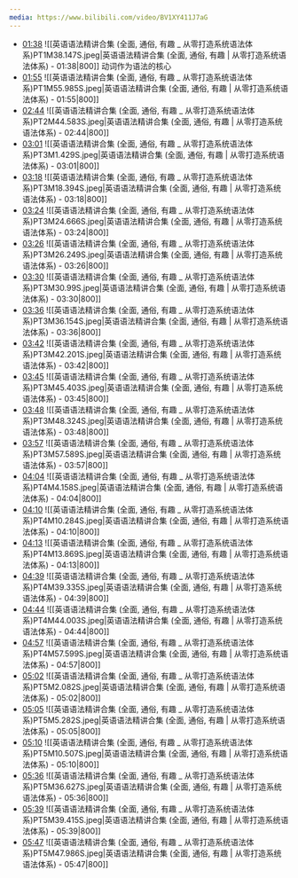 ```yaml
---
media: https://www.bilibili.com/video/BV1XY411J7aG
---
```


- [01:38](https://www.bilibili.com/video/BV1XY411J7aG?t=98.146612#t=01:38.15) ![[英语语法精讲合集 (全面, 通俗, 有趣 _ 从零打造系统语法体系)PT1M38.147S.jpeg|英语语法精讲合集 (全面, 通俗, 有趣 | 从零打造系统语法体系) - 01:38|800]] 动词作为语法的核心 
- [01:55](https://www.bilibili.com/video/BV1XY411J7aG?t=115.985208#t=01:55.99) ![[英语语法精讲合集 (全面, 通俗, 有趣 _ 从零打造系统语法体系)PT1M55.985S.jpeg|英语语法精讲合集 (全面, 通俗, 有趣 | 从零打造系统语法体系) - 01:55|800]] 
- [02:44](https://www.bilibili.com/video/BV1XY411J7aG?t=164.582969#t=02:44.58) ![[英语语法精讲合集 (全面, 通俗, 有趣 _ 从零打造系统语法体系)PT2M44.583S.jpeg|英语语法精讲合集 (全面, 通俗, 有趣 | 从零打造系统语法体系) - 02:44|800]] 
- [03:01](https://www.bilibili.com/video/BV1XY411J7aG?t=181.429425#t=03:01.43) ![[英语语法精讲合集 (全面, 通俗, 有趣 _ 从零打造系统语法体系)PT3M1.429S.jpeg|英语语法精讲合集 (全面, 通俗, 有趣 | 从零打造系统语法体系) - 03:01|800]] 
- [03:18](https://www.bilibili.com/video/BV1XY411J7aG?t=198.393672#t=03:18.39) ![[英语语法精讲合集 (全面, 通俗, 有趣 _ 从零打造系统语法体系)PT3M18.394S.jpeg|英语语法精讲合集 (全面, 通俗, 有趣 | 从零打造系统语法体系) - 03:18|800]] 
- [03:24](https://www.bilibili.com/video/BV1XY411J7aG?t=204.666272#t=03:24.67) ![[英语语法精讲合集 (全面, 通俗, 有趣 _ 从零打造系统语法体系)PT3M24.666S.jpeg|英语语法精讲合集 (全面, 通俗, 有趣 | 从零打造系统语法体系) - 03:24|800]] 
- [03:26](https://www.bilibili.com/video/BV1XY411J7aG?t=206.248938#t=03:26.25) ![[英语语法精讲合集 (全面, 通俗, 有趣 _ 从零打造系统语法体系)PT3M26.249S.jpeg|英语语法精讲合集 (全面, 通俗, 有趣 | 从零打造系统语法体系) - 03:26|800]] 
- [03:30](https://www.bilibili.com/video/BV1XY411J7aG?t=210.989906#t=03:30.99) ![[英语语法精讲合集 (全面, 通俗, 有趣 _ 从零打造系统语法体系)PT3M30.99S.jpeg|英语语法精讲合集 (全面, 通俗, 有趣 | 从零打造系统语法体系) - 03:30|800]] 
- [03:36](https://www.bilibili.com/video/BV1XY411J7aG?t=216.153954#t=03:36.15) ![[英语语法精讲合集 (全面, 通俗, 有趣 _ 从零打造系统语法体系)PT3M36.154S.jpeg|英语语法精讲合集 (全面, 通俗, 有趣 | 从零打造系统语法体系) - 03:36|800]] 
- [03:42](https://www.bilibili.com/video/BV1XY411J7aG?t=222.201109#t=03:42.20) ![[英语语法精讲合集 (全面, 通俗, 有趣 _ 从零打造系统语法体系)PT3M42.201S.jpeg|英语语法精讲合集 (全面, 通俗, 有趣 | 从零打造系统语法体系) - 03:42|800]] 
- [03:45](https://www.bilibili.com/video/BV1XY411J7aG?t=225.402876#t=03:45.40) ![[英语语法精讲合集 (全面, 通俗, 有趣 _ 从零打造系统语法体系)PT3M45.403S.jpeg|英语语法精讲合集 (全面, 通俗, 有趣 | 从零打造系统语法体系) - 03:45|800]] 
- [03:48](https://www.bilibili.com/video/BV1XY411J7aG?t=228.323656#t=03:48.32) ![[英语语法精讲合集 (全面, 通俗, 有趣 _ 从零打造系统语法体系)PT3M48.324S.jpeg|英语语法精讲合集 (全面, 通俗, 有趣 | 从零打造系统语法体系) - 03:48|800]] 
- [03:57](https://www.bilibili.com/video/BV1XY411J7aG?t=237.588967#t=03:57.59) ![[英语语法精讲合集 (全面, 通俗, 有趣 _ 从零打造系统语法体系)PT3M57.589S.jpeg|英语语法精讲合集 (全面, 通俗, 有趣 | 从零打造系统语法体系) - 03:57|800]] 
- [04:04](https://www.bilibili.com/video/BV1XY411J7aG?t=244.157566#t=04:04.16) ![[英语语法精讲合集 (全面, 通俗, 有趣 _ 从零打造系统语法体系)PT4M4.158S.jpeg|英语语法精讲合集 (全面, 通俗, 有趣 | 从零打造系统语法体系) - 04:04|800]] 
- [04:10](https://www.bilibili.com/video/BV1XY411J7aG?t=250.284423#t=04:10.28) ![[英语语法精讲合集 (全面, 通俗, 有趣 _ 从零打造系统语法体系)PT4M10.284S.jpeg|英语语法精讲合集 (全面, 通俗, 有趣 | 从零打造系统语法体系) - 04:10|800]] 
- [04:13](https://www.bilibili.com/video/BV1XY411J7aG?t=253.869188#t=04:13.87) ![[英语语法精讲合集 (全面, 通俗, 有趣 _ 从零打造系统语法体系)PT4M13.869S.jpeg|英语语法精讲合集 (全面, 通俗, 有趣 | 从零打造系统语法体系) - 04:13|800]] 
- [04:39](https://www.bilibili.com/video/BV1XY411J7aG?t=279.335196#t=04:39.34) ![[英语语法精讲合集 (全面, 通俗, 有趣 _ 从零打造系统语法体系)PT4M39.335S.jpeg|英语语法精讲合集 (全面, 通俗, 有趣 | 从零打造系统语法体系) - 04:39|800]] 
- [04:44](https://www.bilibili.com/video/BV1XY411J7aG?t=284.003241#t=04:44.00) ![[英语语法精讲合集 (全面, 通俗, 有趣 _ 从零打造系统语法体系)PT4M44.003S.jpeg|英语语法精讲合集 (全面, 通俗, 有趣 | 从零打造系统语法体系) - 04:44|800]] 
- [04:57](https://www.bilibili.com/video/BV1XY411J7aG?t=297.599194#t=04:57.60) ![[英语语法精讲合集 (全面, 通俗, 有趣 _ 从零打造系统语法体系)PT4M57.599S.jpeg|英语语法精讲合集 (全面, 通俗, 有趣 | 从零打造系统语法体系) - 04:57|800]] 
- [05:02](https://www.bilibili.com/video/BV1XY411J7aG?t=302.0824#t=05:02.08) ![[英语语法精讲合集 (全面, 通俗, 有趣 _ 从零打造系统语法体系)PT5M2.082S.jpeg|英语语法精讲合集 (全面, 通俗, 有趣 | 从零打造系统语法体系) - 05:02|800]] 
- [05:05](https://www.bilibili.com/video/BV1XY411J7aG?t=305.282316#t=05:05.28) ![[英语语法精讲合集 (全面, 通俗, 有趣 _ 从零打造系统语法体系)PT5M5.282S.jpeg|英语语法精讲合集 (全面, 通俗, 有趣 | 从零打造系统语法体系) - 05:05|800]] 
- [05:10](https://www.bilibili.com/video/BV1XY411J7aG?t=310.507259#t=05:10.51) ![[英语语法精讲合集 (全面, 通俗, 有趣 _ 从零打造系统语法体系)PT5M10.507S.jpeg|英语语法精讲合集 (全面, 通俗, 有趣 | 从零打造系统语法体系) - 05:10|800]] 
- [05:36](https://www.bilibili.com/video/BV1XY411J7aG?t=336.62746#t=05:36.63) ![[英语语法精讲合集 (全面, 通俗, 有趣 _ 从零打造系统语法体系)PT5M36.627S.jpeg|英语语法精讲合集 (全面, 通俗, 有趣 | 从零打造系统语法体系) - 05:36|800]] 
- [05:39](https://www.bilibili.com/video/BV1XY411J7aG?t=339.415477#t=05:39.42) ![[英语语法精讲合集 (全面, 通俗, 有趣 _ 从零打造系统语法体系)PT5M39.415S.jpeg|英语语法精讲合集 (全面, 通俗, 有趣 | 从零打造系统语法体系) - 05:39|800]] 
- [05:47](https://www.bilibili.com/video/BV1XY411J7aG?t=347.985945#t=05:47.99) ![[英语语法精讲合集 (全面, 通俗, 有趣 _ 从零打造系统语法体系)PT5M47.986S.jpeg|英语语法精讲合集 (全面, 通俗, 有趣 | 从零打造系统语法体系) - 05:47|800]] 
